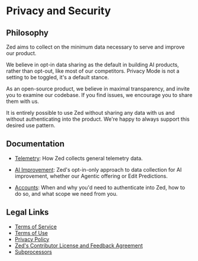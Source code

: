 # Privacy and Security

## Philosophy

Zed aims to collect on the minimum data necessary to serve and improve our product.

We believe in opt-in data sharing as the default in building AI products, rather than opt-out, like most of our competitors. Privacy Mode is not a setting to be toggled, it's a default stance.

As an open-source product, we believe in maximal transparency, and invite you to examine our codebase. If you find issues, we encourage you to share them with us.

It is entirely possible to use Zed without sharing any data with us and without authenticating into the product. We're happy to always support this desired use pattern.

## Documentation

- [Telemetry](../telemetry.md): How Zed collects general telemetry data.

- [AI Improvement](./ai-improvement.md): Zed's opt-in-only approach to data collection for AI improvement, whether our Agentic offering or Edit Predictions.

- [Accounts](../accounts.md): When and why you'd need to authenticate into Zed, how to do so, and what scope we need from you.

## Legal Links

- [Terms of Service](https://zed.dev/terms-of-service)
- [Terms of Use](https://zed.dev/terms)
- [Privacy Policy](https://zed.dev/privacy-policy)
- [Zed's Contributor License and Feedback Agreement](https://zed.dev/cla)
- [Subprocessors](https://zed.dev/subprocessors)
